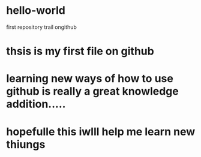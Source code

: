 # hello-world
first repository trail ongithub
# thsis is my first file on github
# learning new ways of how to use github is really a great knowledge addition.....
# hopefulle this iwlll help me learn new thiungs
